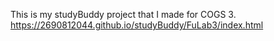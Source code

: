 This is my studyBuddy project that I made for COGS 3.
https://2690812044.github.io/studyBuddy/FuLab3/index.html
